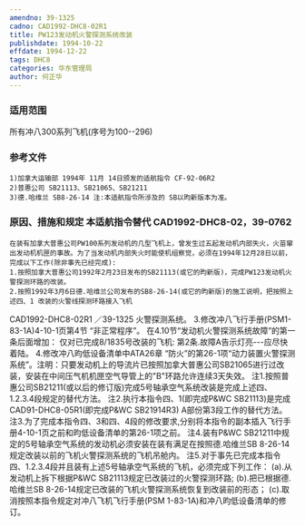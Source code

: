 ```yaml
---
amendno: 39-1325
cadno: CAD1992-DHC8-02R1
title: PW123发动机火警探测系统改装
publishdate: 1994-10-22
effdate: 1994-12-22
tags: DHC8
categories: 华东管理局
author: 何正华
---
```


### 适用范围 
所有冲八300系列飞机(序号为100--296)

<!--more-->
### 参考文件
    1)加拿大运输部 1994年 11月 14日颁发的适航指令 CF-92-06R2 
    2)普惠公司 SB21113、SB21065、SB21211 
    3)德.哈维兰 SB8-26-14 注:本适航指令所涉及的 SB以昀新版本为准。

### 原因、措施和规定 本适航指令替代 CAD1992-DHC8-02，39-0762 
    在装有加拿大普惠公司PW100系列发动机的几型飞机上，曾发生过五起发动机内部失火，火苗窜出发动机机匣的事故。为了当发动机内部失火时能使机组察觉，必须在1994年12月28日以前，完成以下工作(除非事先已经完成): 
    1.按照加拿大普惠公司1992年2月23日发布的SB21113(或它的昀新版)，完成PW123发动机火警探测环路的改装。 
    2.按照1992年3月6日德.哈维兰公司发布的SB8-26-14(或它的昀新版)的施工说明，把按照上述四、1 改装的火警线探测环路接入飞机

 CAD1992-DHC8-02R1 ／39-1325 
火警探测系统。 
    3.修改冲八飞行手册(PSM1-83-1A)4-10-1页第4节 “非正常程序”。
在4.10节“发动机火警探测系统故障”的第一条后面增加：     仅对已完成8/1835号改装的飞机: 第2条.故障A告示灯亮---应尽快着陆。 
    4.修改冲八昀低设备清单中ATA26章 “防火”的第26-1项“动力装置火警探测系统”。注明：只要发动机上的导流片已按照加拿大普惠公司SB21065进行过改装，安装在中间压气机机匣空气导管上的"B"环路允许连续3天失效。 
    注1.按照普惠公司SB21211(或以后的修订版)完成5号轴承空气系统改装是完成上述四、1.2.3.4段规定的替代方法。 
注2.执行本指令四、1(即完成P&WC SB21113)是完成CAD91-DHC8-05R1(即完成P&WC SB21914R3) A部份第3段工作的替代方法。 
    注3.为了完成本指令四、3和四、4段的修改要求,分别将本指令的副本插入飞行手册4-10-1页之前和昀低设备清单的第26-1项之前。 
    注4.装有P&WC SB21211中规定的5号轴承空气系统的发动机必须安装在装有满足在按照德.哈维兰SB 8-26-14 规定改装以前的飞机火警探测系统的飞机吊舱内。 
    注5.对于事先已完成本指令四、1.2.3.4段并且装有上述5号轴承空气系统的飞机，必须完成下列工作：     (a).从发动机上拆下根据P&WC SB21113规定已改装过的火警探测环路;     (b).把已根据德.哈维兰SB 8-26-14规定已改装的飞机火警探测系统恢复到改装前的形态；     (c).取消按照本指令规定对冲八飞机飞行手册(PSM 1-83-1A)和冲八昀低设备清单的修订。
